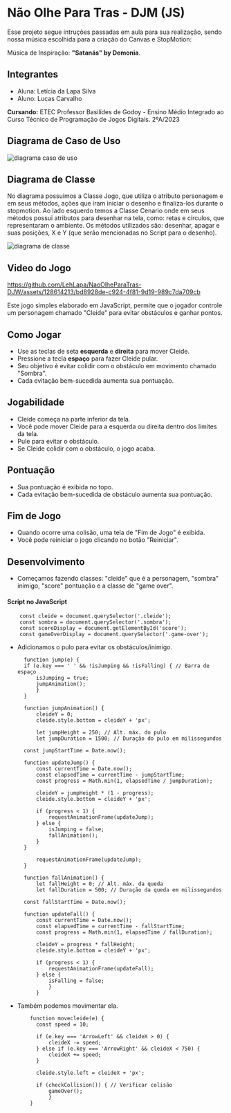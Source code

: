 # Não Olhe Para Tras - DJM (JS)
Esse projeto segue intruções passadas em aula para sua realização, sendo nossa música escolhida para a criação do Canvas e StopMotion:

Música de Inspiração: **"Satanás" by Demonia**. 

## Integrantes
- Aluna: Letícia da Lapa Silva
- Aluno: Lucas Carvalho

**Cursando:** ETEC Professor Basilídes de Godoy - Ensino Médio Integrado ao Curso Técnico de Programação de Jogos Digitais. 2ºA/2023
##

## Diagrama de Caso de Uso 
![diagrama caso de uso](https://github.com/LehLapa/NaoOlheParaTras-DJW/assets/128638269/f96e01b0-39fa-441e-b107-9b928e2e3d66) 

## Diagrama de Classe 
No diagrama possuimos a Classe Jogo, que utiliza o atributo personagem e em seus métodos, ações que iram iniciar o desenho e finaliza-los durante o stopmotion.
Ao lado esquerdo temos a Classe Cenario onde em seus métodos possui atributos para desenhar na tela, como: retas e círculos, que representaram o ambiente. Os métodos utilizados são: desenhar, apagar e suas posições, X e Y (que serão mencionadas no Script para o desenho).

![diagrama de classe](https://github.com/LehLapa/NaoOlheParaTras-DJW/assets/128638269/f45986d0-598a-471a-be92-8056a9753731) 

## Video do Jogo
https://github.com/LehLapa/NaoOlheParaTras-DJW/assets/128614213/bd8928de-c924-4f81-9d19-989c7da709cb

Este jogo simples elaborado em JavaScript, permite que o jogador controle um personagem chamado "Cleide" para evitar obstáculos e ganhar pontos.

## Como Jogar
- Use as teclas de seta **esquerda** e **direita** para mover Cleide.
- Pressione a tecla **espaço** para fazer Cleide pular.
- Seu objetivo é evitar colidir com o obstáculo em movimento chamado "Sombra".
- Cada evitação bem-sucedida aumenta sua pontuação.

## Jogabilidade
- Cleide começa na parte inferior da tela.
- Você pode mover Cleide para a esquerda ou direita dentro dos limites da tela.
- Pule para evitar o obstáculo.
- Se Cleide colidir com o obstáculo, o jogo acaba.

## Pontuação
- Sua pontuação é exibida no topo.
- Cada evitação bem-sucedida de obstáculo aumenta sua pontuação.

## Fim de Jogo
- Quando ocorre uma colisão, uma tela de "Fim de Jogo" é exibida.
- Você pode reiniciar o jogo clicando no botão "Reiniciar".

## Desenvolvimento
- Começamos fazendo classes: "cleide" que é a personagem, "sombra" inimigo, "score" pontuação e a classe de "game over".
#### Script no JavaScript
  
        const cleide = document.querySelector('.cleide');
        const sombra = document.querySelector('.sombra');
        const scoreDisplay = document.getElementById('score');
        const gameOverDisplay = document.querySelector('.game-over');

- Adicionamos o pulo para evitar os obstáculos/inimigo.
  
        function jump(e) {
        if (e.key === ' ' && !isJumping && !isFalling) { // Barra de espaço
            isJumping = true;
            jumpAnimation();
            }
        }

        function jumpAnimation() {
            cleideY = 0;
            cleide.style.bottom = cleideY + 'px';

            let jumpHeight = 250; // Alt. máx. do pulo
            let jumpDuration = 1500; // Duração do pulo em milissegundos

        const jumpStartTime = Date.now();

        function updateJump() {
            const currentTime = Date.now();
            const elapsedTime = currentTime - jumpStartTime;
            const progress = Math.min(1, elapsedTime / jumpDuration);

            cleideY = jumpHeight * (1 - progress);
            cleide.style.bottom = cleideY + 'px';

            if (progress < 1) {
                requestAnimationFrame(updateJump);
            } else {
                isJumping = false;
                fallAnimation();
            }
        }

            requestAnimationFrame(updateJump);
        }

        function fallAnimation() {
            let fallHeight = 0; // Alt. máx. da queda
            let fallDuration = 500; // Duração da queda em milissegundos

        const fallStartTime = Date.now();

        function updateFall() {
            const currentTime = Date.now();
            const elapsedTime = currentTime - fallStartTime;
            const progress = Math.min(1, elapsedTime / fallDuration);

            cleideY = progress * fallHeight;
            cleide.style.bottom = cleideY + 'px';

            if (progress < 1) {
                requestAnimationFrame(updateFall);
            } else {
                isFalling = false;
                }
            }

- Também podemos movimentar ela.
  
          function movecleide(e) {
            const speed = 10;

            if (e.key === 'ArrowLeft' && cleideX > 0) {
                cleideX -= speed;
            } else if (e.key === 'ArrowRight' && cleideX < 750) {
                cleideX += speed;
            }

            cleide.style.left = cleideX + 'px';
    
            if (checkCollision()) { // Verificar colisão
                gameOver();
                }
          }
